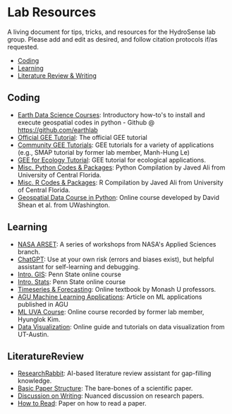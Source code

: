 # Lab Resources
A living document for tips, tricks, and resources for the HydroSense lab group. Please add and edit as desired, and follow citation protocols if/as requested.

* [Coding](#Coding)
* [Learning](#Learning)
* [Literature Review & Writing](#LiteratureReview)

## Coding
- [Earth Data Science Courses](https://www.earthdatascience.org/): Introductory how-to's to install and execute geospatial codes in python - Github @ https://github.com/earthlab
- [Official GEE Tutorial](https://developers.google.com/earth-engine/guides): The official GEE tutorial
- [Community GEE Tutorials](https://developers.google.com/earth-engine/tutorials/community/smap-soil-moisture): GEE tutorials for a variety of applications (e.g., SMAP tutorial by former lab member, Manh-Hung Le)
- [GEE for Ecology Tutorial](https://ecology.colostate.edu/google-earth-engine/): GEE tutorial for ecological applications.
- [Misc. Python Codes & Packages](https://github.com/javedali99/python-resources-for-earth-sciences): Python Compilation by Javed Ali from University of Central Florida.
- [Misc. R Codes & Packages](https://github.com/javedali99/r-resources-for-data-science): R Compilation by Javed Ali from University of Central Florida.
- [Geospatial Data Course in Python](https://github.com/UW-GDA/gda_course_2021): Online course developed by David Shean et al. from UWashington.

## Learning
- [NASA ARSET](https://appliedsciences.nasa.gov/what-we-do/capacity-building/arset): A series of workshops from NASA's Applied Sciences branch.
- [ChatGPT](https://chat.openai.com/): Use at your own risk (errors and biases exist), but helpful assistant for self-learning and debugging.
- [Intro. GIS](https://www.e-education.psu.edu/natureofgeoinfo/c1.html): Penn State online course
- [Intro. Stats](https://online.stat.psu.edu/stat501/): Penn State online course
- [Timeseries & Forecasting](https://otexts.com/fpp2/): Online textbook by Monash U professors.
- [AGU Machine Learning Applications](https://eos.org/opinions/ten-ways-to-apply-machine-learning-in-earth-and-space-sciences?mkt_tok=OTg3LUlHVC01NzIAAAF-KbIKlw1u9FwIdFKWHLBn8frUaRcCUhWSKVc6OILO2KPdlHIzZcggiz_oifEKgy6RqMal2YgJzEoHXrZ_EGKdmDMtFx-TpkVj-e6ci2w): Article on ML applications published in AGU
- [ML UVA Course](https://www.youtube.com/watch?v=04_hEsTFeUg): Online course recorded by former lab member, Hyunglok Kim.
- [Data Visualization](https://sciviscolor.org/): Online guide and tutorials on data visualization from UT-Austin.

## LiteratureReview
- [ResearchRabbit](https://www.researchrabbit.ai/): AI-based literature review assistant for gap-filling knowledge.
- [Basic Paper Structure](http://www.columbia.edu/cu/biology/ug/research/paper.html): The bare-bones of a scientific paper.
- [Discussion on Writing](https://www.science.org/content/article/how-write-research-paper): Nuanced discussion on research papers.
- [How to Read](https://web.stanford.edu/class/ee384m/Handouts/HowtoReadPaper.pdf): Paper on how to read a paper.
